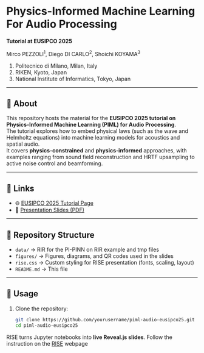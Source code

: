 # Physics-Informed Machine Learning For Audio Processing

**Tutorial at EUSIPCO 2025**

Mirco PEZZOLI$^1$, Diego DI CARLO$^2$, Shoichi KOYAMA$^3$

1. Politecnico di Milano, Milan, Italy  
2. RIKEN, Kyoto, Japan  
3. National Institute of Informatics, Tokyo, Japan  

---

## 📌 About

This repository hosts the material for the **EUSIPCO 2025 tutorial on Physics-Informed Machine Learning (PIML) for Audio Processing**.  
The tutorial explores how to embed physical laws (such as the wave and Helmholtz equations) into machine learning models for acoustics and spatial audio.  
It covers **physics-constrained** and **physics-informed** approaches, with examples ranging from sound field reconstruction and HRTF upsampling to active noise control and beamforming.

---

## 🔗 Links

- 🌐 [EUSIPCO 2025 Tutorial Page](https://eusipco2025.org/tutorials/)  
- 📑 [Presentation Slides (PDF)](https://polimi365-my.sharepoint.com/personal/10548774_polimi_it/_layouts/15/onedrive.aspx?id=%2Fpersonal%2F10548774%5Fpolimi%5Fit%2FDocuments%2Feusipco%5F2025%2Ftutorial%2Fpiml%5Ffor%5Faudio%5Fprocessing%5Feusipco25%2Epdf&parent=%2Fpersonal%2F10548774%5Fpolimi%5Fit%2FDocuments%2Feusipco%5F2025%2Ftutorial)

---

## 📂 Repository Structure

- `data/` → RIR for the PI-PINN on RIR example and tmp files
- `figures/` → Figures, diagrams, and QR codes used in the slides  
- `rise.css` → Custom styling for RISE presentation (fonts, scaling, layout)  
- `README.md` → This file  

---

## 🚀 Usage

1. Clone the repository:
   ```bash
   git clone https://github.com/yourusername/piml-audio-eusipco25.git
   cd piml-audio-eusipco25


RISE turns Jupyter notebooks into **live Reveal.js slides**. Follow the instruction on the [RISE](https://rise.readthedocs.io/en/latest/) webpage